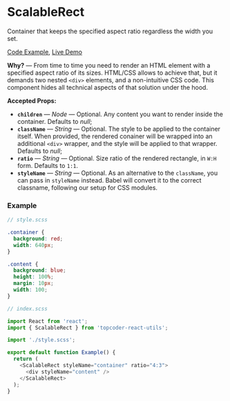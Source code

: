 # ScalableRect
Container that keeps the specified aspect ratio regardless the width you set.

[Code Example](#example),
[Live Demo](https://community-app.topcoder-dev.com/examples/scalable-rect)

**Why?** &mdash; From time to time you need to render an HTML element with
a specified aspect ratio of its sizes. HTML/CSS allows to achieve that, but
it demands two nested `<div>` elements, and a non-intuitive CSS code. This
component hides all technical aspects of that solution under the hood.

**Accepted Props:**
- **`children`** &mdash; *Node* &mdash; Optional. Any content you want to render
  inside the container. Defaults to *null*;
- **`className`** &mdash; *String* &mdash; Optional. The style to be applied to
  the container itself. When provided, the rendered conainer will be wrapped into
  an additional `<div>` wrapper, and the style will be applied to that wrapper.
  Defaults to *null*;
- **`ratio`** &mdash; *String* &mdash; Optional. Size ratio of the rendered
  rectangle, in `W:H` form. Defaults to `1:1`.
- **`styleName`** &mdash; *String* &mdash; Optional. As an alternative to
  the `className`, you can pass in `styleName` instead. Babel will convert
  it to the correct classname, following our setup for CSS modules.

### <a name="example">Example</a>
```scss
// style.scss

.container {
  background: red;
  width: 640px;
}

.content {
  background: blue;
  height: 100%;
  margin: 10px;
  width: 100;
}
```

```js
// index.scss

import React from 'react';
import { ScalableRect } from 'topcoder-react-utils';

import './style.scss';

export default function Example() {
  return (
    <ScalableRect styleName="container" ratio="4:3">
      <div styleName="content" />
    </ScalableRect>
  );
}
```
